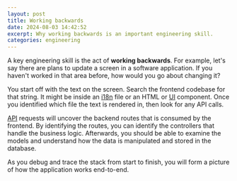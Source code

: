 ```yaml
---
layout: post
title: Working backwards
date: 2024-08-03 14:42:52
excerpt: Why working backwards is an important engineering skill.
categories: engineering
---
```


A key engineering skill is the act of **working backwards**. For example, let's say there are plans to update a screen in a software application. If you haven't worked in that area before, how would you go about changing it?

You start off with the text on the screen. Search the frontend codebase for that string. It might be inside an [i18n](https://wikipedia.org/wiki/Internationalization_and_localization) file or an HTML or [UI](https://wikipedia.org/wiki/User_interface) component. Once you identified which file the text is rendered in, then look for any API calls.

[API](https://wikipedia.org/wiki/API) requests will uncover the backend routes that is consumed by the frontend. By identifying the routes, you can identify the controllers that handle the business logic. Afterwards, you should be able to examine the models and understand how the data is manipulated and stored in the database.

As you debug and trace the stack from start to finish, you will form a picture of how the application works end-to-end.
